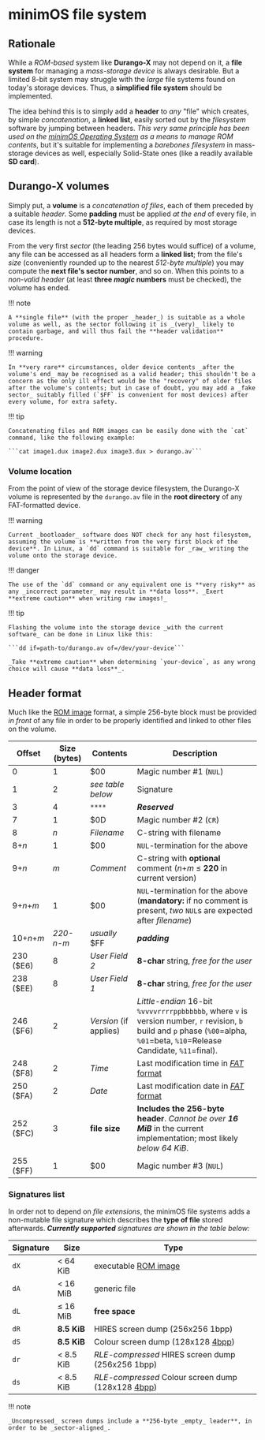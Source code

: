 # minimOS file system

## Rationale

While a _ROM-based_ system like **Durango-X** may not depend on it, a **file system** for managing a _mass-storage device_ is always desirable. But a limited 8-bit system may struggle with the _large_ file systems found on today's storage devices. Thus, a **simplified file system** should be implemented.

The idea behind this is to simply add a **header** to _any_ "file" which creates, by simple _concatenation_, a **linked list**, easily sorted out by the _filesystem_ software by jumping between headers. _This very same principle has been used on the
[minimOS Operating System](https://github.com/zuiko21/minimOS) as a means to manage ROM contents_, but it's suitable for implementing a _barebones filesystem_ in mass-storage devices as well, especially Solid-State ones (like a readily available **SD card**).

## Durango-X volumes

Simply put, a **volume** is a _concatenation of files_, each of them preceded by a suitable _header_. Some **padding** must be applied _at the end_ of every file, in case its length is not a **512-byte multiple**, as required by most storage devices.

From the very first _sector_ (the leading 256 bytes would suffice) of a volume, any file can be accessed as all headers form a **linked list**; from the file's _size_ (conveniently rounded up to the nearest _512-byte multiple_) you may compute the **next file's sector number**, and so on. When this points to a _non-valid header_ (at least **three _magic_ numbers** must be checked), the volume has ended.

!!! note

	A **single file** (with the proper _header_) is suitable as a whole volume as well, as the sector following it is _(very)_ likely to contain garbage, and will thus fail the **header validation** procedure.

!!! warning

	In **very rare** circumstances, older device contents _after the volume's end_ may be recognised as a valid header; this shouldn't be a concern as the only ill effect would be the "recovery" of older files after the volume's contents; but in case of doubt, you may add a _fake sector_ suitably filled (`$FF` is convenient for most devices) after every volume, for extra safety.

!!! tip

	Concatenating files and ROM images can be easily done with the `cat` command, like the following example:
	
	```cat image1.dux image2.dux image3.dux > durango.av```

### Volume location

From the point of view of the storage device filesystem, the Durango-X volume is represented by the `durango.av` file in the **root directory** of any FAT-formatted device.

!!! warning

	Current _bootloader_ software does NOT check for any host filesystem, assuming the volume is **written from the very first block of the device**. In Linux, a `dd` command is suitable for _raw_ writing the volume onto the storage device.

!!! danger

	The use of the `dd` command or any equivalent one is **very risky** as any _incorrect parameter_ may result in **data loss**. _Exert **extreme caution** when writing raw images!_

!!! tip

	Flashing the volume into the storage device _with the current software_ can be done in Linux like this:
	
	```dd if=path-to/durango.av of=/dev/your-device```
	
	_Take **extreme caution** when determining `your-device`, as any wrong choice will cause **data loss**_.

## Header format

Much like the [ROM image](header.md) format, a simple 256-byte block must be provided _in front_ of any file in order to be properly identified and linked to other files on the volume.

|Offset|Size (bytes)|Contents      |Description|
|------|------------|--------------|-----------|
|0     |1           |$00           |Magic number #1 (`NUL`)|
|1     |2           |_see table below_|Signature|
|3     |4           |`****`        |_**Reserved**_|
|7     |1           |$0D           |Magic number #2 (`CR`)|
|8     |_n_         |_Filename_    |C-string with filename|
|8+_n_ |1           |$00           |`NUL`-termination for the above|
|9+_n_ |_m_         |_Comment_     |C-string with **optional** comment (_n_+_m_ ≤ **220** in current version)|
|9+_n_+_m_|1        |$00           |`NUL`-termination for the above (**mandatory:** if no comment is present, _two_ `NUL`s are expected after _filename_)|
|10+_n_+_m_|_220-n-m_|_usually_ $FF|_**padding**_|
|230 ($E6)|8        |_User Field 2_|**8-char** string, _free for the user_|
|238 ($EE)|8        |_User Field 1_|**8-char** string, _free for the user_|
|246 ($F6)|2        |_Version_ (if applies)|_Little-endian_ 16-bit `%vvvvrrrrppbbbbbb`, where `v` is version number, `r` revision, `b` build and `p` phase (`%00`=alpha, `%01`=beta, `%10`=Release Candidate, `%11`=final).|
|248 ($F8)|2        |_Time_        |Last modification time in [_FAT_ format](https://en.wikipedia.org/wiki/Design_of_the_FAT_file_system#Directory_entry)|
|250 ($FA)|2        |_Date_        |Last modification date in [_FAT_ format](https://en.wikipedia.org/wiki/Design_of_the_FAT_file_system#Directory_entry)|
|252 ($FC)|3        |**file size** |**Includes the 256-byte header**. _Cannot be over **16 MiB**_ in the current implementation; most likely _below 64 KiB_.|
|255 ($FF)|1		|$00           |Magic number #3 (`NUL`)|

### Signatures list

In order not to depend on _file extensions_, the minimOS file systems adds a non-mutable file signature which describes the **type of file** stored afterwards. _**Currently supported** signatures are shown in the table below:_

|Signature|Size|Type|
|---------|----|----|
|`dX`     |< 64 KiB|executable [ROM image](header.md)|
|`dA`     |< 16 MiB|generic file|
|`dL`     |≤ 16 MiB|**free space**|
|`dR`     |**8.5 KiB**|HIRES screen dump (256x256 1bpp)|
|`dS`     |**8.5 KiB**|Colour screen dump (128x128 [4bpp](../hardware/palette.md))|
|`dr`     |< 8.5 KiB|_RLE-compressed_ HIRES screen dump (256x256 1bpp)|
|`ds`     |< 8.5 KiB|_RLE-compressed_ Colour screen dump (128x128 [4bpp](../hardware/palette.md))|

!!! note

	_Uncompressed_ screen dumps include a **256-byte _empty_ leader**, in order to be _sector-aligned_.
